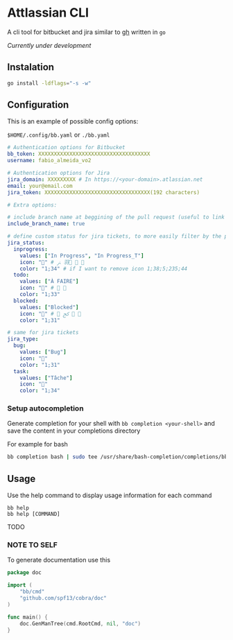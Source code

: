 # Attlassian CLI

A cli tool for bitbucket and jira similar to [gh](https://cli.github.com/) written in `go`

_Currently under development_

## Instalation

```bash
go install -ldflags="-s -w"
```

## Configuration

This is an example of possible config options:

`$HOME/.config/bb.yaml` or `./bb.yaml`

```yaml
# Authentication options for Bitbucket
bb_token: XXXXXXXXXXXXXXXXXXXXXXXXXXXXXXXXXXXX
username: fabio_almeida_vo2

# Authentication options for Jira
jira_domain: XXXXXXXXX # In https://<your-domain>.atlassian.net
email: your@email.com
jira_token: XXXXXXXXXXXXXXXXXXXXXXXXXXXXXXXXXX(192 characters)

# Extra options:

# include branch name at beggining of the pull request (useful to link with jira tickets)
include_branch_name: true

# define custom status for jira tickets, to more easily filter by the preset options and colorize output
jira_status:
  inprogress:
    values: ["In Progress", "In Progress_T"]
    icon: "" # ﲊ 羽  
    color: "1;34" # if I want to remove icon 1;38;5;235;44
  todo:
    values: ["À FAIRE"]
    icon: "" #  
    color: "1;33"
  blocked:
    values: ["Blocked"]
    icon: "" #  ﰸ  
    color: "1;31"

# same for jira tickets
jira_type:
  bug:
    values: ["Bug"]
    icon: ""
    color: "1;31"
  task:
    values: ["Tâche"]
    icon: ""
    color: "1;34"
```

### Setup autocompletion

Generate completion for your shell with `bb completion <your-shell>` and save the content in your completions directory

For example for bash

```bash
bb completion bash | sudo tee /usr/share/bash-completion/completions/bb.bash >/dev/null
```

## Usage

Use the help command to display usage information for each command

```
bb help
bb help [COMMAND]
```

TODO

### NOTE TO SELF

To generate documentation use this

```go
package doc

import (
    "bb/cmd"
    "github.com/spf13/cobra/doc"
)

func main() {
    doc.GenManTree(cmd.RootCmd, nil, "doc")
}
```
